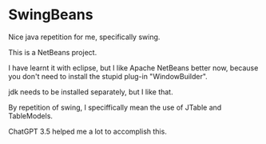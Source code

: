 # SwingBeans

Nice java repetition for me, specifically swing.

This is a NetBeans project.

I have learnt it with eclipse, but I like Apache NetBeans better now, because you don't need to install the stupid plug-in "WindowBuilder".

jdk needs to be installed separately, but I like that.

By repetition of swing, I speciffically mean the use of JTable and TableModels.

ChatGPT 3.5 helped me a lot to accomplish this.
